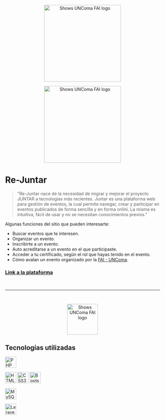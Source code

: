 
<picture align="center">
    <source media="(prefers-color-scheme: dark)" srcset="https://cdn.discordapp.com/attachments/979158431959253023/979178478236758086/logo-fai.png">
    <p>
        <img alt="Shows UNComa FAI logo" src="https://cdn.discordapp.com/attachments/979158431959253023/979158617217445919/logo-fai-w.png" width="250">
    </p>
</picture>

<picture align="center">
    <source media="(prefers-color-scheme: dark)" srcset="https://cdn.discordapp.com/attachments/979158431959253023/979158655045865562/juntar-logo-k.png">
    <p>
        <img alt="Shows UNComa FAI logo" src="https://cdn.discordapp.com/attachments/979158431959253023/979158655045865562/juntar-logo-w.png" width="250">
    </p>
</picture>

# Re-Juntar 
> "Re-Juntar nace de la necesidad de migrar y mejorar el proyecto JUNTAR a tecnologías más recientes. Juntar es una plataforma web para gestión de eventos, la cual permite navegar, crear y participar en eventos publicados de forma sencilla y en forma onlini. La misma es intuitiva, fácil de usar y no se necesitan conocimientos previos."

Algunas funciones del sitio que pueden interesarte:
- Buscar eventos que te interesen.
- Organizar un evento.
- Inscribirte a un evento.
- Auto acreditarse a un evento en el que participaste.
- Acceder a tu certificado, según el rol que hayas tenido en el evento.
- Cómo avalan un evento organizado por la [FAI - UNComa](http://faiweb.uncoma.edu.ar/).

### [Link a la plataforma](https://juntar.fi.uncoma.edu.ar/)

<br>

<hr>

<br>

<picture align="center">
    <source media="(prefers-color-scheme: dark)" srcset="https://cdn.discordapp.com/attachments/979158431959253023/979158655809249310/juntar-icon-b.png">
    <p>
        <img alt="Shows UNComa FAI logo" src="https://cdn.discordapp.com/attachments/979158431959253023/979158656048308305/juntar-icon-w.png" width="100">
    </p>
</picture>

## Tecnologías utilizadas
<p align="left">
<a href="https://www.php.net/" target="_blank" rel="noreferrer"><img src="https://raw.githubusercontent.com/danielcranney/readme-generator/main/public/icons/skills/php-colored.svg" width="36" height="36" alt="PHP" /></a>
</p>

<p align="left">
<a href="https://developer.mozilla.org/en-US/docs/Glossary/HTML5" target="_blank" rel="noreferrer"><img src="https://raw.githubusercontent.com/danielcranney/readme-generator/main/public/icons/skills/html5-colored.svg" width="36" height="36" alt="HTML5" /></a>
<a href="https://www.w3.org/TR/CSS/#css" target="_blank" rel="noreferrer"><img src="https://raw.githubusercontent.com/danielcranney/readme-generator/main/public/icons/skills/css3-colored.svg" width="36" height="36" alt="CSS3" /></a>
<a href="https://getbootstrap.com/" target="_blank" rel="noreferrer"><img src="https://raw.githubusercontent.com/danielcranney/readme-generator/main/public/icons/skills/bootstrap-colored.svg" width="36" height="36" alt="Bootstrap" /></a>
</p>

<p align="left">
<a href="https://www.mysql.com/" target="_blank" rel="noreferrer"><img src="https://raw.githubusercontent.com/danielcranney/readme-generator/main/public/icons/skills/mysql-colored.svg" width="36" height="36" alt="MySQL" /></a>
</p>

<p align="left">
<a href="https://laravel.com/" target="_blank" rel="noreferrer"><img src="https://raw.githubusercontent.com/danielcranney/readme-generator/main/public/icons/skills/laravel-colored.svg" width="36" height="36" alt="Laravel" /></a>
</p>